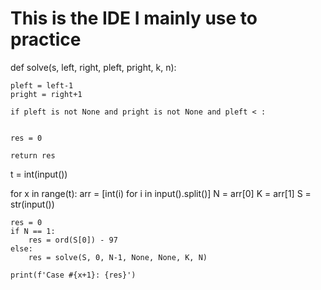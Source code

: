 # This is the IDE I mainly use to practice 

 def solve(s, left, right, pleft, pright, k, n):

	pleft = left-1
	pright = right+1

	if pleft is not None and pright is not None and pleft < :
		

	res = 0
	
	return res

t = int(input())

for x in range(t):
	arr = [int(i) for i in input().split()]
	N = arr[0]
	K = arr[1]
	S = str(input())

	res = 0
	if N == 1:
		res = ord(S[0]) - 97
	else:
		res = solve(S, 0, N-1, None, None, K, N)

	print(f'Case #{x+1}: {res}')	